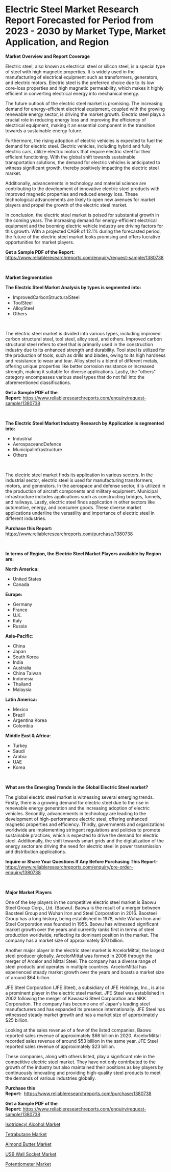 <p><h1>Electric Steel Market Research Report Forecasted for Period from 2023 -  2030 by Market Type, Market Application, and Region</h1></p><p><strong>Market Overview and Report Coverage</strong></p>
<p><p>Electric steel, also known as electrical steel or silicon steel, is a special type of steel with high magnetic properties. It is widely used in the manufacturing of electrical equipment such as transformers, generators, and electric motors. Electric steel is the preferred choice due to its low core-loss properties and high magnetic permeability, which makes it highly efficient in converting electrical energy into mechanical energy.</p><p>The future outlook of the electric steel market is promising. The increasing demand for energy-efficient electrical equipment, coupled with the growing renewable energy sector, is driving the market growth. Electric steel plays a crucial role in reducing energy loss and improving the efficiency of electrical equipment, making it an essential component in the transition towards a sustainable energy future.</p><p>Furthermore, the rising adoption of electric vehicles is expected to fuel the demand for electric steel. Electric vehicles, including hybrid and fully electric cars, utilize electric motors that require electric steel for their efficient functioning. With the global shift towards sustainable transportation solutions, the demand for electric vehicles is anticipated to witness significant growth, thereby positively impacting the electric steel market.</p><p>Additionally, advancements in technology and material science are contributing to the development of innovative electric steel products with improved magnetic properties and reduced energy loss. These technological advancements are likely to open new avenues for market players and propel the growth of the electric steel market.</p><p>In conclusion, the electric steel market is poised for substantial growth in the coming years. The increasing demand for energy-efficient electrical equipment and the booming electric vehicle industry are driving factors for this growth. With a projected CAGR of 12.1% during the forecasted period, the future of the electric steel market looks promising and offers lucrative opportunities for market players.</p></p>
<p><strong>Get a Sample PDF of the Report:</strong> <a href="https://www.reliableresearchreports.com/enquiry/request-sample/1380738">https://www.reliableresearchreports.com/enquiry/request-sample/1380738</a></p>
<p>&nbsp;</p>
<p><strong>Market Segmentation</strong></p>
<p><strong>The Electric Steel Market Analysis by types is segmented into:</strong></p>
<p><ul><li>ImprovedCarbonStructuralSteel</li><li>ToolSteel</li><li>AlloySteel</li><li>Others</li></ul></p>
<p>&nbsp;</p>
<p><p>The electric steel market is divided into various types, including improved carbon structural steel, tool steel, alloy steel, and others. Improved carbon structural steel refers to steel that is primarily used in the construction industry due to its enhanced strength and durability. Tool steel is utilized for the production of tools, such as drills and blades, owing to its high hardness and resistance to wear and tear. Alloy steel is a blend of different metals, offering unique properties like better corrosion resistance or increased strength, making it suitable for diverse applications. Lastly, the "others" category encompasses various steel types that do not fall into the aforementioned classifications.</p></p>
<p><strong>Get a Sample PDF of the Report:</strong>&nbsp;<a href="https://www.reliableresearchreports.com/enquiry/request-sample/1380738">https://www.reliableresearchreports.com/enquiry/request-sample/1380738</a></p>
<p>&nbsp;</p>
<p><strong>The Electric Steel Market Industry Research by Application is segmented into:</strong></p>
<p><ul><li>Industrial</li><li>AerospaceandDefence</li><li>MunicipalInfrastructure</li><li>Others</li></ul></p>
<p>&nbsp;</p>
<p><p>The electric steel market finds its application in various sectors. In the industrial sector, electric steel is used for manufacturing transformers, motors, and generators. In the aerospace and defense sector, it is utilized in the production of aircraft components and military equipment. Municipal infrastructure includes applications such as constructing bridges, tunnels, and railways. Lastly, electric steel finds application in other sectors like automotive, energy, and consumer goods. These diverse market applications underline the versatility and importance of electric steel in different industries.</p></p>
<p><strong>Purchase this Report:</strong>&nbsp; <a href="https://www.reliableresearchreports.com/purchase/1380738">https://www.reliableresearchreports.com/purchase/1380738</a></p>
<p>&nbsp;</p>
<p><strong>In terms of Region, the Electric Steel Market Players available by Region are:</strong></p>
<p>
    <p> <strong> North America: </strong>
        <ul>
            <li>United States</li>
            <li>Canada</li>
        </ul>
        </p> 
    <p> <strong> Europe: </strong>
        <ul>
            <li>Germany</li>
            <li>France</li>
            <li>U.K.</li>
            <li>Italy</li>
            <li>Russia</li>
        </ul>
        </p> 
    <p> <strong> Asia-Pacific: </strong>
        <ul>
            <li>China</li>
            <li>Japan</li>
            <li>South Korea</li>
            <li>India</li>
            <li>Australia</li>
            <li>China Taiwan</li>
            <li>Indonesia</li>
            <li>Thailand</li>
            <li>Malaysia</li>
        </ul>
        </p> 
    <p> <strong> Latin America: </strong>
        <ul>
            <li>Mexico</li>
            <li>Brazil</li>
            <li>Argentina Korea</li>
            <li>Colombia</li>
        </ul>
        </p> 
    <p> <strong> Middle East & Africa: </strong>
        <ul>
            <li>Turkey</li>
            <li>Saudi</li>
            <li>Arabia</li>
            <li>UAE</li>
            <li>Korea</li>
        </ul>
    </p>
    </p>
<p>&nbsp;</p>
<p><strong>What are the Emerging Trends in the Global Electric Steel market?</strong></p>
<p><p>The global electric steel market is witnessing several emerging trends. Firstly, there is a growing demand for electric steel due to the rise in renewable energy generation and the increasing adoption of electric vehicles. Secondly, advancements in technology are leading to the development of high-performance electric steel, offering enhanced magnetic properties and efficiency. Thirdly, governments and organizations worldwide are implementing stringent regulations and policies to promote sustainable practices, which is expected to drive the demand for electric steel. Additionally, the shift towards smart grids and the digitalization of the energy sector are driving the need for electric steel in power transmission and distribution applications.</p></p>
<p><strong>Inquire or Share Your Questions If Any Before Purchasing This Report</strong>- <a href="https://www.reliableresearchreports.com/enquiry/pre-order-enquiry/1380738">https://www.reliableresearchreports.com/enquiry/pre-order-enquiry/1380738</a></p>
<p>&nbsp;</p>
<p><strong>Major Market Players</strong></p>
<p><p>One of the key players in the competitive electric steel market is Baowu Steel Group Corp., Ltd. (Baowu). Baowu is the result of a merger between Baosteel Group and Wuhan Iron and Steel Corporation in 2016. Baosteel Group has a long history, being established in 1978, while Wuhan Iron and Steel Corporation was founded in 1955. Baowu has witnessed significant market growth over the years and currently ranks first in terms of steel production worldwide, reflecting its dominant position in the market. The company has a market size of approximately $70 billion.</p><p>Another major player in the electric steel market is ArcelorMittal, the largest steel producer globally. ArcelorMittal was formed in 2006 through the merger of Arcelor and Mittal Steel. The company has a diverse range of steel products and operates in multiple countries. ArcelorMittal has experienced steady market growth over the years and boasts a market size of around $64 billion.</p><p>JFE Steel Corporation (JFE Steel), a subsidiary of JFE Holdings, Inc., is also a prominent player in the electric steel market. JFE Steel was established in 2002 following the merger of Kawasaki Steel Corporation and NKK Corporation. The company has become one of Japan's leading steel manufacturers and has expanded its presence internationally. JFE Steel has witnessed steady market growth and has a market size of approximately $25 billion.</p><p>Looking at the sales revenue of a few of the listed companies, Baowu reported sales revenue of approximately $66 billion in 2020. ArcelorMittal recorded sales revenue of around $53 billion in the same year. JFE Steel reported sales revenue of approximately $23 billion.</p><p>These companies, along with others listed, play a significant role in the competitive electric steel market. They have not only contributed to the growth of the industry but also maintained their positions as key players by continuously innovating and providing high-quality steel products to meet the demands of various industries globally.</p></p>
<p><strong>Purchase this Report:</strong>&nbsp;&nbsp;<a href="https://www.reliableresearchreports.com/purchase/1380738">https://www.reliableresearchreports.com/purchase/1380738</a></p>
<p></p>
<p><strong>Get a Sample PDF of the Report:</strong>&nbsp;<a href="https://www.reliableresearchreports.com/enquiry/request-sample/1380738">https://www.reliableresearchreports.com/enquiry/request-sample/1380738</a></p>
<p><p><a href="https://github.com/amae102299/Market-Research-Report-List-1/blob/main/isotridecyl-alcohol-market.md">Isotridecyl Alcohol Market</a></p><p><a href="https://github.com/prosalinda88/Market-Research-Report-List-1/blob/main/tetrabutane-market.md">Tetrabutane Market</a></p><p><a href="https://medium.com/@viksingh034/almond-butter-market-competitive-analysis-market-trends-and-forecast-to-2030-f4cb0f35b80d">Almond Butter Market</a></p><p><a href="https://medium.com/@stefanokon1939/usb-wall-socket-market-analysis-its-cagr-market-segmentation-and-global-industry-overview-ad39d085e4e4">USB Wall Socket Market</a></p><p><a href="https://medium.com/@candicekoss1946/potentiometer-market-insights-into-market-cagr-market-trends-and-growth-strategies-20ac2578d1b3">Potentiometer Market</a></p></p>